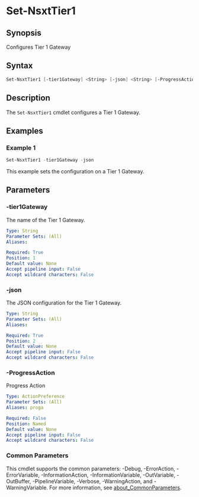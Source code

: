 # Set-NsxtTier1

## Synopsis

Configures Tier 1 Gateway

## Syntax

```powershell
Set-NsxtTier1 [-tier1Gateway] <String> [-json] <String> [-ProgressAction <ActionPreference>] [<CommonParameters>]
```

## Description

The `Set-NsxtTier1` cmdlet configures a Tier 1 Gateway.

## Examples

### Example 1

```powershell
Set-NsxtTier1 -tier1Gateway -json
```

This example sets the configuration on a Tier 1 Gateway.

## Parameters

### -tier1Gateway

The name of the Tier 1 Gateway.

```yaml
Type: String
Parameter Sets: (All)
Aliases:

Required: True
Position: 1
Default value: None
Accept pipeline input: False
Accept wildcard characters: False
```

### -json

The JSON configuration for the Tier 1 Gateway.

```yaml
Type: String
Parameter Sets: (All)
Aliases:

Required: True
Position: 2
Default value: None
Accept pipeline input: False
Accept wildcard characters: False
```

### -ProgressAction

Progress Action

```yaml
Type: ActionPreference
Parameter Sets: (All)
Aliases: proga

Required: False
Position: Named
Default value: None
Accept pipeline input: False
Accept wildcard characters: False
```

### Common Parameters

This cmdlet supports the common parameters: -Debug, -ErrorAction, -ErrorVariable, -InformationAction, -InformationVariable, -OutVariable, -OutBuffer, -PipelineVariable, -Verbose, -WarningAction, and -WarningVariable. For more information, see [about_CommonParameters](http://go.microsoft.com/fwlink/?LinkID=113216).
